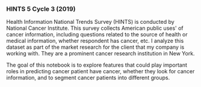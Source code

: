 ### HINTS 5 Cycle 3 (2019)

Health Information National Trends Survey (HINTS) is conducted by National Cancer Institute. This survey collects American public uses' of cancer information, including questions related to the source of health or medical information, whether respondent has cancer, etc. 
I analyze this dataset as part of the market research for the client that my company is working with. They are a prominent cancer research institution in New York. 

The goal of this notebook is to explore features that could play important roles in predicting cancer patient have cancer, whether they look for cancer information, and to segment cancer patients into different groups.
